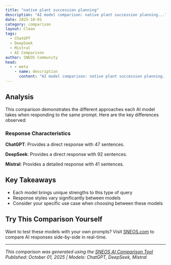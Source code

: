 ```yaml
---
title: "native plant succession planning"
description: "AI model comparison: native plant succession planning..."
date: 2025-10-01
category: comparison
layout: Clean
tags:
  - ChatGPT
  - DeepSeek
  - Mistral
  - AI Comparison
author: SNEOS Community
head:
  - - meta
    - name: description
      content: "AI model comparison: native plant succession planning..."
---
```


<ChatComparison
  title="native plant succession planning"
  prompt="native plant succession planning"
  :responses='{
    "ChatGPT": "Native plant succession planning involves designing and managing a landscape to encourage the natural progression of plant communities over time, using native plant species. The goal is to restore or create sustainable ecosystems that are resilient, support local wildlife, and require minimal maintenance. Here\u2019s an overview of how to approach native plant succession planning:\n\n### What is Plant Succession?\nPlant succession is the natural process by which plant communities change and develop over time. It typically progresses from:\n- **Pioneer species:** hardy, fast-growing plants like grasses and weeds that colonize bare or disturbed soil.\n- **Intermediate species:** shrubs and young trees that establish after pioneers have modified the environment.\n- **Climax community:** a stable, mature ecosystem such as a forest or prairie, depending on local climate and soil conditions.\n\n### Steps for Native Plant Succession Planning\n\n1. **Site Assessment**\n   - Study the site\u2019s soil, sunlight, moisture, and existing vegetation.\n   - Identify any disturbances or challenges (erosion, invasive species, pollution).\n   - Understand the historical ecosystem or native vegetation for your region.\n\n2. **Set Objectives**\n   - Define your goals: erosion control, wildlife habitat, aesthetic beauty, carbon sequestration, etc.\n   - Decide the desired climax community type (grassland, woodland, wetland).\n\n3. **Select Appropriate Native Plants**\n   - Choose pioneer species suited to current site conditions (e.g., native grasses, wildflowers).\n   - Plan for transitional species (shrubs, fast-growing trees).\n   - Include long-term, slow-growing climax species.\n   - Use regionally appropriate plants that support local wildlife.\n\n4. **Prepare the Site**\n   - Remove invasive species and non-native plants.\n   - Amend soil if necessary, but keep disturbance minimal.\n   - Improve site conditions to favor native species establishment.\n\n5. **Plant in Successional Stages**\n   - Begin by planting pioneer species to stabilize soil and improve conditions.\n   - After initial establishment (1\u20133 years), introduce shrubs and young trees.\n   - Over time, add or encourage climax species naturally through seed dispersal or planting.\n   - Use natural regeneration wherever possible to reduce costs.\n\n6. **Maintenance and Monitoring**\n   - Control invasive species regularly.\n   - Monitor plant growth and succession progress.\n   - Adjust planting plans based on observed success/failures.\n   - Manage disturbances to ensure natural progression.\n\n7. **Allow Natural Processes**\n   - Allow natural seed dispersal, wildlife activity, and ecological interactions.\n   - Minimize human intervention once plants are established to encourage a self-sustaining ecosystem.\n\n### Additional Tips\n- Use local seed sources and plant stock.\n- Consider companion planting to support beneficial interactions.\n- Incorporate diversity to enhance resilience.\n- Engage with local environmental groups or extension services for regional advice.\n\n### Resources\n- Your local Cooperative Extension Service or native plant societies.\n- Books like *Bringing Nature Home* by Douglas Tallamy.\n- Online native plant databases such as the Lady Bird Johnson Wildflower Center or the USDA Plants Database.\n\nIf you\u2019d like, I can help you create a specific planting plan tailored to your location and goals. Just let me know!",
    "DeepSeek": "Of course. This is an excellent and crucial topic for ecological restoration, landscaping, and land management. Here is a comprehensive guide to native plant succession planning.\n\n### What is Native Plant Succession Planning?\n\n**Native Plant Succession Planning** is the intentional and strategic process of guiding a landscape through its natural stages of ecological development, but using native plants to accelerate the process, improve outcomes for biodiversity, and achieve specific land management goals.\n\nIt\u0027s based on the ecological principle of **succession**: the predictable and orderly change in plant and animal communities over time in a particular area.\n\n*   **Primary Succession:** Starts from bare rock or substrate (e.g., after a glacier retreats).\n*   **Secondary Succession:** Occurs after a disturbance (e.g., fire, flood, logging, abandoned farmland) where soil remains.\n\nThe goal of planning is to work *with* these natural processes rather than against them.\n\n### The Core Principles of Succession\n\n1.  **Pioneer Species:** Fast-growing, short-lived, sun-loving, and often wind-dispersed plants that are the first to colonize disturbed ground. They stabilize soil, add organic matter, and create microclimates. Examples: native annuals and perennials like Black-eyed Susan, Partridge Pea, and certain grasses like Little Bluestem.\n2.  **Intermediate Species:** These plants move in once the pioneers have created slightly better conditions (shade, soil, moisture retention). They are often shrubs and longer-lived perennials. Examples: Dogwoods, Sumac, Elderberry, and perennial wildflowers.\n3.  **Climax Community:** The relatively stable, mature community of plants that is in equilibrium with the local environment. This is often a forest, prairie, or wetland dominated by long-lived, slow-growing species. Examples: Oaks, Hickories, Maples (in forests); Big Bluestem, Switchgrass (in prairies).\n\n### The Step-by-Step Planning Process\n\n#### Step 1: Site Assessment \u0026 Goal Setting\n\nThis is the most critical step. You cannot plan where you\u0027re going without knowing where you are.\n\n*   **Site History:** What was the land used for previously? (Farmland, lawn, logged forest?)\n*   **Soil Analysis:** Test for pH, nutrients, compaction, and texture.\n*   **Hydrology:** How does water move across the site? Is it wet, dry, or well-drained?\n*   **Existing Vegetation:** What plants are already there? Identify both native and invasive species.\n*   **Sun \u0026 Wind Exposure:** Map the sun/shade patterns throughout the day and year.\n*   **Define Your Goals:**\n    *   **Biodiversity Haven:** Maximize habitat for pollinators, birds, and other wildlife.\n    *   **Erosion Control:** Stabilize a slope or stream bank.\n    *   **Low-Maintenance Landscape:** Replace a lawn with a self-sustaining native ecosystem.\n    *   **Forest Restoration:** Convert an old field back into a woodland.\n    *   **Agricultural Benefits:** Create a riparian buffer to filter runoff.\n\n#### Step 2: Develop a Successional \u0022Phasing\u0022 Plan\n\nThink in terms of 5, 10, 25, or even 50\u002B years. Create a timeline with distinct phases.\n\n*   **Phase 1: Site Preparation \u0026 Pioneer Establishment (Years 0-3)**\n    *   **Action:** Clear aggressive weeds and invasive species. Gently amend soil if necessary (e.g., with compost, but avoid fertilizers that favor weeds).\n    *   **Planting:** Sow seeds or plant plugs of **pioneer species**. These are tough, fast-growing natives that will outcompete weeds, build soil, and provide quick ground cover.\n    *   **Key Strategy:** Use **cover crops** or **nurse plants**. For example, sowing Partridge Pea (a nitrogen-fixer) can prepare the soil for other species.\n\n*   **Phase 2: Structural Diversity \u0026 Shrub Layer (Years 3-7)**\n    *   **Action:** As the pioneers mature, they will naturally create conditions for the next stage. You can actively assist by planting the next group.\n    *   **Planting:** Introduce **shrubs and understory trees**. These provide structure, nesting sites for birds, and berries. Examples: Serviceberry, Viburnums, Hazelnut, Blueberries.\n    *   **Management:** You may need to thin out some of the pioneer species if they become too dense, allowing sunlight to reach the new plantings.\n\n*   **Phase 3: Canopy Closure \u0026 Maturation (Years 8-25\u002B)**\n    *   **Action:** The site is now well on its way to a mature ecosystem. Your role shifts from planting to stewardship.\n    *   **Planting:** Introduce the long-lived **climax species**. In an eastern forest, this would be Oaks, Hickories, and Beeches. Plant them as saplings in the partial shade created by the shrubs and pioneers.\n    *   **Management:** Focus on monitoring for invasive species, perhaps conducting controlled burns (for prairie restoration), or selective thinning to maintain health.\n\n#### Step 4: Implementation \u0026 Adaptive Management\n\n*   **Source Plants Responsibly:** Always use native seeds and plants from local ecotypes (genetically adapted to your specific region).\n*   **Plant Densely:** In the early stages, dense planting helps shade out weeds.\n*   **Mulch Smartly:** Use leaf litter or weed-free straw mulch in Phase 1 to suppress weeds. Avoid thick wood chip mulch in prairie/meadow settings.\n*   **Monitor and Adapt:** A plan is a guide, not a rigid script. Be prepared to adjust based on what you observe. If an invasive species appears, tackle it immediately. If a certain plant thrives, consider why and use that knowledge.\n\n### A Practical Example: Converting a Lawn to a Woodland\n\n1.  **Year 0:**\n    *   **Goal:** Establish a \u0022nurse crop\u0022 of grasses and wildflowers.\n    *   **Action:** Sheet mulch the lawn (cardboard \u002B mulch) to kill the grass. In fall, sow a pioneer mix of native grasses (Little Bluestem) and forbs (Black-eyed Susan, Bergamot).\n\n2.  **Year 2:**\n    *   **Goal:** Introduce the first shrubs and small trees.\n    *   **Action:** Plant plugs of shrubs like Staghorn Sumac and Red Osier Dogwood, and small trees like Redbud and Serviceberry directly into the established meadow.\n\n3.  **Year 5:**\n    *   **Goal:** Establish the future forest canopy.\n    *   **Action:** Plant saplings of climax canopy trees like White Oak and Shagbark Hickory. They will be small and slow-growing, sheltered by the existing shrub layer.\n\n4.  **Year 15\u002B:**\n    *   **Goal:** Stewardship.\n    *   **Action:** The oaks and hickories are now emerging above the shrub layer. The meadow species will gradually fade as the canopy closes and creates shade. Your main task is removing any invasive vines like English Ivy or Oriental Bittersweet.\n\n### Key Benefits of This Approach\n\n*   **Ecosystem Function:** Creates resilient, self-sustaining landscapes.\n*   **Wildlife Support:** Provides a continuous sequence of food and shelter through all successional stages.\n*   **Weed Suppression:** Dense, layered native plantings are the best defense against invasive species.\n*   **Cost-Effective:** While initial effort is high, long-term maintenance is drastically reduced compared to a conventional lawn or ornamental garden.\n*   **Climate Resilience:** Deep-rooted native plants sequester carbon, manage water, and are adapted to local climate extremes.\n\nBy understanding and implementing native plant succession planning, you become a catalyst for natural healing, creating a legacy of ecological health and beauty.",
    "Mistral": "Native plant succession planning is a critical aspect of ecological restoration and landscape management. It involves understanding and guiding the natural process of plant communities changing over time, often in response to disturbances or changes in environmental conditions. Here are some key steps and considerations for native plant succession planning:\n\n### 1. **Assess the Current State**\n   - **Site Analysis:** Conduct a thorough assessment of the current plant communities, soil conditions, hydrology, and any existing disturbances.\n   - **Inventory:** Create an inventory of existing native and non-native plant species.\n\n### 2. **Define Goals and Objectives**\n   - **Ecological Goals:** Determine the desired ecological outcomes, such as increasing biodiversity, improving habitat quality, or restoring natural ecosystem functions.\n   - **Social and Economic Goals:** Consider any social or economic benefits, such as recreational use, educational opportunities, or sustainable resource management.\n\n### 3. **Understand Succession Dynamics**\n   - **Primary Succession:** Occurs on newly exposed or disturbed land, such as after a volcanic eruption or glacial retreat.\n   - **Secondary Succession:** Occurs on previously vegetated land that has been disturbed, such as after a fire or clear-cutting.\n   - **Climax Community:** The stable, mature plant community that develops over time, often characterized by high biodiversity and complex interactions.\n\n### 4. **Develop a Succession Plan**\n   - **Initial Planting:** Select pioneer species that are adapted to the current conditions and can facilitate the establishment of later successional species.\n   - **Intermediate Stages:** Plan for the introduction of mid-successional species that will gradually replace the pioneer species.\n   - **Climax Species:** Introduce climax species that will form the stable, mature community.\n\n### 5. **Implementation Strategies**\n   - **Seed Mixes:** Use native seed mixes that include a variety of species adapted to different stages of succession.\n   - **Planting Techniques:** Employ appropriate planting techniques, such as direct seeding, container planting, or live staking.\n   - **Maintenance:** Regularly monitor and maintain the site to control invasive species, manage pests, and ensure the health of native plants.\n\n### 6. **Monitoring and Adaptive Management**\n   - **Regular Monitoring:** Conduct regular monitoring to assess the progress of succession and the health of the plant communities.\n   - **Adaptive Management:** Be prepared to adjust the plan based on monitoring results and changing conditions.\n\n### 7. **Community Engagement**\n   - **Education and Outreach:** Engage the local community through education and outreach programs to build support and involvement.\n   - **Volunteer Programs:** Develop volunteer programs to assist with planting, monitoring, and maintenance activities.\n\n### 8. **Legal and Regulatory Considerations**\n   - **Permits and Approvals:** Ensure that all necessary permits and approvals are obtained for planting and management activities.\n   - **Compliance:** Comply with local, state, and federal regulations related to native plant conservation and restoration.\n\n### 9. **Documentation and Reporting**\n   - **Documentation:** Keep detailed records of all activities, including planting plans, monitoring data, and adaptive management decisions.\n   - **Reporting:** Prepare and submit reports to stakeholders, funding agencies, and regulatory bodies as required.\n\n### Example Succession Plan\n1. **Year 1-2:** Plant pioneer species such as grasses and fast-growing shrubs to stabilize the soil and provide initial cover.\n2. **Year 3-5:** Introduce mid-successional species like perennial wildflowers and small trees to increase diversity and complexity.\n3. **Year 6-10:** Plant climax species such as mature trees and understory plants to establish the final, stable community.\n4. **Ongoing:** Continuously monitor and manage the site to ensure the succession process proceeds as planned.\n\nBy following these steps and considerations, you can develop a comprehensive native plant succession plan that supports the restoration and long-term sustainability of natural ecosystems."
  }'
  published-date="18:39"
/>

## Analysis

This comparison demonstrates the different approaches each AI model takes when responding to the same prompt. Here are the key differences observed:

### Response Characteristics

**ChatGPT**: Provides a direct response with 47 sentences. 

**DeepSeek**: Provides a direct response with 92 sentences. 

**Mistral**: Provides a detailed response with 41 sentences. 

## Key Takeaways

- Each model brings unique strengths to this type of query
- Response styles vary significantly between models
- Consider your specific use case when choosing between these models

## Try This Comparison Yourself

Want to test these models with your own prompts? Visit [SNEOS.com](https://sneos.com) to compare AI responses side-by-side in real-time.

---

*This comparison was generated using the [SNEOS AI Comparison Tool](https://sneos.com)*
*Published: October 01, 2025 | Models: ChatGPT, DeepSeek, Mistral*
